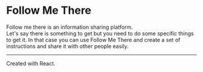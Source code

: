 # Follow Me There

Follow me there is an information sharing platform. <br />
Let's say there is something to get but you need to do some specific things to get it. In that case you can use Follow Me There and create a set of instructions and share it with other people easily.
<hr />

Created with React.